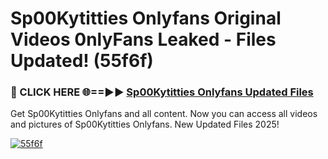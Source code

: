 # Sp00Kytitties Onlyfans Original Videos 0nlyFans Leaked - Files Updated! (55f6f)

<h3>🔴 CLICK HERE 🌐==►► <a href="https://tinyurl.com/ehrbuxhb" rel="nofollow">Sp00Kytitties Onlyfans Updated Files</a></h3>

Get Sp00Kytitties Onlyfans and all content. Now you can access all videos and pictures of Sp00Kytitties Onlyfans. New Updated Files 2025!

[![55f6f](https://i.imgur.com/lVYEuWS.gif)](https://tinyurl.com/ehrbuxhb)
